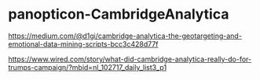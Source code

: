 # panopticon-CambridgeAnalytica

https://medium.com/@d1gi/cambridge-analytica-the-geotargeting-and-emotional-data-mining-scripts-bcc3c428d77f

https://www.wired.com/story/what-did-cambridge-analytica-really-do-for-trumps-campaign/?mbid=nl_102717_daily_list3_p1
